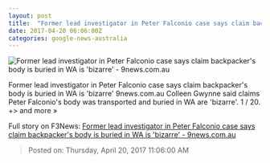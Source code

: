 ```yaml
---
layout: post
title:  "Former lead investigator in Peter Falconio case says claim backpacker's body is buried in WA is 'bizarre' - 9news.com.au"
date: 2017-04-20 06:06:00Z
categories: google-news-australia
---
```


![Former lead investigator in Peter Falconio case says claim backpacker's body is buried in WA is 'bizarre' - 9news.com.au](http://9network-vod-progressive.akamaized.net/media2/664969388001/2017/04/664969388001_5404362560001_5404357865001-vs.jpg)

Former lead investigator in Peter Falconio case says claim backpacker's body is buried in WA is 'bizarre' 9news.com.au Colleen Gwynne said claims Peter Falconio's body was transported and buried in WA are 'bizarre'. 1 / 20. +> and more »


Full story on F3News: [Former lead investigator in Peter Falconio case says claim backpacker's body is buried in WA is 'bizarre' - 9news.com.au](http://www.f3nws.com/n/CGQGHC)

> Posted on: Thursday, April 20, 2017 11:06:00 AM

